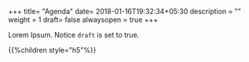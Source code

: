 +++
title= "Agenda"
date= 2018-01-16T19:32:34+05:30
description = ""
weight = 1
draft= false
alwaysopen = true
+++

Lorem Ipsum.
Notice `draft` is set to true.

{{%children style="h5"%}}

